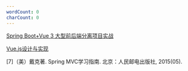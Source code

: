 ```yaml
---
wordCount: 0
charCount: 0
---
```


[Spring Boot+Vue 3 大型前后端分离项目实战](https://weread.qq.com/web/bookDetail/bc832af0813ab78b3g015d7c)

[Vue.js设计与实现](https://weread.qq.com/web/reader/c5c32170813ab7177g0181ae?)

[7]（美）戴克著. Spring MVC学习指南. 北京：人民邮电出版社, 2015(05).

